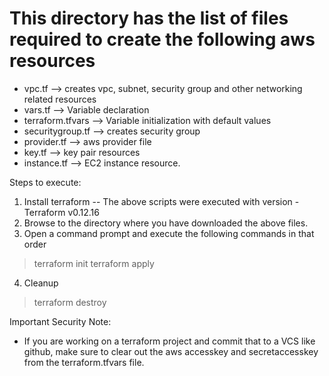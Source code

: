
# This directory has the list of files required to create the following aws resources
- vpc.tf --> creates vpc, subnet, security group and other networking related resources
- vars.tf --> Variable declaration
- terraform.tfvars --> Variable initialization with default values
- securitygroup.tf --> creates security group
- provider.tf --> aws provider file
- key.tf --> key pair resources
- instance.tf --> EC2 instance resource.

Steps to execute:

1. Install terraform
-- The above scripts were executed with version - Terraform v0.12.16
2. Browse to the directory where you have downloaded the above files.
3. Open a command prompt and execute the following commands in that order
> terraform init
> terraform apply
4. Cleanup
> terraform destroy


Important Security Note:
- If you are working on a terraform project and commit that to a VCS like github, make sure
to clear out the aws accesskey and secretaccesskey from the terraform.tfvars file.
